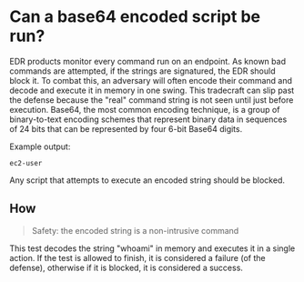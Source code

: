 # Can a base64 encoded script be run?

EDR products monitor every command run on an endpoint. As known bad commands are attempted, if the strings are signatured, the EDR should block it. To combat this, an adversary will often encode their command and decode and execute it in memory in one swing. This tradecraft can slip past the defense because the "real" command string is not seen until just before execution. Base64, the most common encoding technique, is a group of binary-to-text encoding schemes that represent binary data in sequences of 24 bits that can be represented by four 6-bit Base64 digits.

Example output: 
```
ec2-user
```

Any script that attempts to execute an encoded string should be blocked.

## How

> Safety: the encoded string is a non-intrusive command

This test decodes the string "whoami" in memory and executes it in a single action. If the test is allowed to finish, it is considered a failure (of the defense), otherwise if it is blocked, it is considered a success.